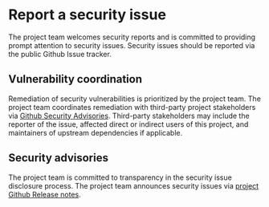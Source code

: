 # Report a security issue

The project team welcomes security reports and is committed to providing prompt attention to security issues. Security issues should be reported via the public Github Issue tracker.

## Vulnerability coordination

Remediation of security vulnerabilities is prioritized by the project team. The project team coordinates remediation with third-party project stakeholders via [Github Security Advisories](https://help.github.com/en/github/managing-security-vulnerabilities/about-github-security-advisories). Third-party stakeholders may include the reporter of the issue, affected direct or indirect users of this project, and maintainers of upstream dependencies if applicable.

## Security advisories

The project team is committed to transparency in the security issue disclosure process. The project team announces security issues via [project Github Release notes](https://github.com/wordlcoin/world-id-example-airdrop/releases).
